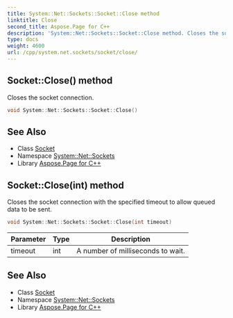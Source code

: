 ```yaml
---
title: System::Net::Sockets::Socket::Close method
linktitle: Close
second_title: Aspose.Page for C++
description: 'System::Net::Sockets::Socket::Close method. Closes the socket connection in C++.'
type: docs
weight: 4600
url: /cpp/system.net.sockets/socket/close/
---
```

## Socket::Close() method


Closes the socket connection.

```cpp
void System::Net::Sockets::Socket::Close()
```

## See Also

* Class [Socket](../)
* Namespace [System::Net::Sockets](../../)
* Library [Aspose.Page for C++](../../../)
## Socket::Close(int) method


Closes the socket connection with the specified timeout to allow queued data to be sent.

```cpp
void System::Net::Sockets::Socket::Close(int timeout)
```


| Parameter | Type | Description |
| --- | --- | --- |
| timeout | int | A number of milliseconds to wait. |

## See Also

* Class [Socket](../)
* Namespace [System::Net::Sockets](../../)
* Library [Aspose.Page for C++](../../../)
